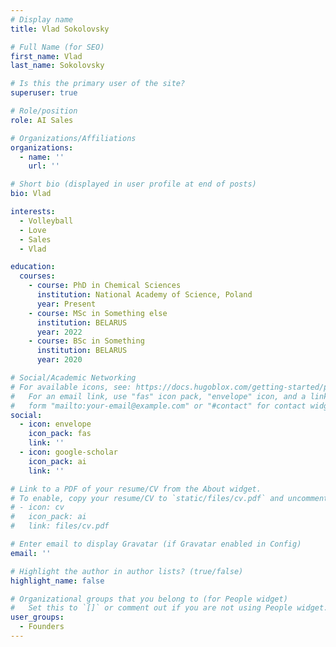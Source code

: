 ```yaml
---
# Display name
title: Vlad Sokolovsky

# Full Name (for SEO)
first_name: Vlad
last_name: Sokolovsky

# Is this the primary user of the site?
superuser: true

# Role/position
role: AI Sales

# Organizations/Affiliations
organizations:
  - name: ''
    url: ''

# Short bio (displayed in user profile at end of posts)
bio: Vlad

interests:
  - Volleyball 
  - Love
  - Sales
  - Vlad

education:
  courses:
    - course: PhD in Chemical Sciences
      institution: National Academy of Science, Poland
      year: Present
    - course: MSc in Something else
      institution: BELARUS
      year: 2022
    - course: BSc in Something
      institution: BELARUS
      year: 2020

# Social/Academic Networking
# For available icons, see: https://docs.hugoblox.com/getting-started/page-builder/#icons
#   For an email link, use "fas" icon pack, "envelope" icon, and a link in the
#   form "mailto:your-email@example.com" or "#contact" for contact widget.
social:
  - icon: envelope
    icon_pack: fas
    link: ''
  - icon: google-scholar
    icon_pack: ai
    link: ''

# Link to a PDF of your resume/CV from the About widget.
# To enable, copy your resume/CV to `static/files/cv.pdf` and uncomment the lines below.
# - icon: cv
#   icon_pack: ai
#   link: files/cv.pdf

# Enter email to display Gravatar (if Gravatar enabled in Config)
email: ''

# Highlight the author in author lists? (true/false)
highlight_name: false

# Organizational groups that you belong to (for People widget)
#   Set this to `[]` or comment out if you are not using People widget.
user_groups:
  - Founders
---
```

